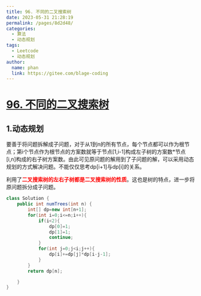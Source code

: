 ```yaml
---
title: 96. 不同的二叉搜索树
date: 2023-05-31 21:28:19
permalink: /pages/8d2d48/
categories:
  - 算法
  - 动态规划
tags:
  - Leetcode
  - 动态规划
author: 
  name: phan
  link: https://gitee.com/blage-coding
---
```

# [96. 不同的二叉搜索树](https://leetcode.cn/problems/unique-binary-search-trees/)

## 1.动态规划

要善于将问题拆解成子问题，对于从1到n的所有节点，每个节点都可以作为根节点；第i个节点作为根节点的方案数就等于节点[1,i-1]构成左子树的方案数*节点[i,n]构成的右子树方案数。由此可见原问题的解用到了子问题的解，可以采用动态规划的方式解决问题。不能仅仅思考dp\[i+1\]与dp\[i\]的关系。

利用了<font color="red">**二叉搜索树的左右子树都是二叉搜索树的性质**</font>。这也是树的特点，进一步将原问题拆分成子问题。

```java
class Solution {
    public int numTrees(int n) {
        int[] dp=new int[n+1];
        for(int i=0;i<=n;i++){
            if(i<2){
                dp[0]=1;
                dp[1]=1;
                continue;
            }
            for(int j=0;j<i;j++){
                dp[i]+=dp[j]*dp[i-j-1];
            }
        }
        return dp[n];

    }
}
```